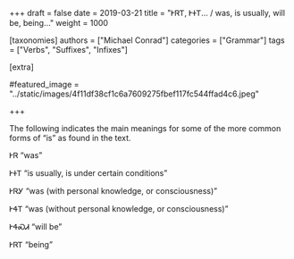 +++
draft = false
date = 2019-03-21
title = "ᎨᏒᎢ, ᎨᏐᎢ… / was, is usually, will be, being…"
weight = 1000

[taxonomies]
authors = ["Michael Conrad"]
categories = ["Grammar"]
tags = ["Verbs", "Suffixes", "Infixes"]

[extra]

#featured_image = "../static/images/4f11df38cf1c6a7609275fbef117fc544ffad4c6.jpeg"

+++


The following indicates the main meanings for some of the more common forms of “is” as found in the text.
<!-- more -->
ᎨᏒ “was”

ᎨᏐᎢ “is usually, is under certain conditions”

ᎨᏒᎩ “was (with personal knowledge, or consciousness)”

ᎨᏎᎢ “was (without personal knowledge, or consciousness)”

ᎨᏎᏍᏗ “will be”

ᎨᏒᎢ “being”